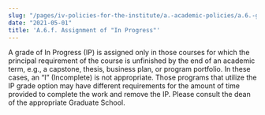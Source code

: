 ```yaml
---
slug: "/pages/iv-policies-for-the-institute/a.-academic-policies/a.6.-grades-credits-and-academic-policies/a.6.f."
date: "2021-05-01"
title: 'A.6.f. Assignment of "In Progress"'
---
```


A grade of In Progress (IP) is assigned only in those courses for which the principal requirement of the course is unfinished by the end of an academic term, e.g., a capstone, thesis, business plan, or program portfolio. In these cases, an “I” (Incomplete) is not appropriate. Those programs that utilize the IP grade option may have different requirements for the amount of time provided to complete the work and remove the IP. Please consult the dean of the appropriate Graduate School.
